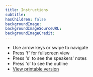 ```yaml
---
title: Instructions
subtitle: 
hasChildren: false
backgroundImage: 
backgroundImageSourceURL: 
backgroundImageCredit: 
---
```

- Use arrow keys or swipe to navigate
- Press 'f' for fullscreen view
- Press 's' to see the speakers' notes
- Press 'o' to see the outline
- <a href="https://www.wyversolutions.co.uk/presentations/ufi/webinar-26032020.html?print-pdf&showNotes=true" target="_blank">View printable version</a>
